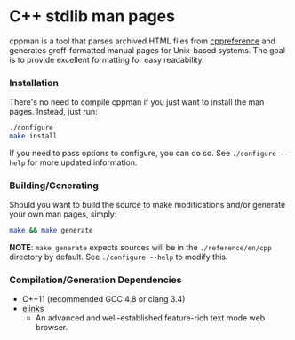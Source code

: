C++ stdlib man pages
======
cppman is a tool that parses archived HTML files from [cppreference](http://cppreference.com) and generates groff-formatted manual pages for Unix-based systems. The goal is to provide excellent formatting for easy readability.

### Installation
There's no need to compile cppman if you just want to install the man pages. Instead, just run:
```bash
./configure
make install 
```
If you need to pass options to configure, you can do so. See `./configure --help` for more updated information.

### Building/Generating
Should you want to build the source to make modifications and/or generate your own man pages, simply:
```bash
make && make generate
```
**NOTE**: `make generate` expects sources will be in the `./reference/en/cpp` directory by default. See `./configure --help` to modify this.

### Compilation/Generation Dependencies
* C++11 (recommended GCC 4.8 or clang 3.4)
* [elinks](http://www.elinks.cz)
    * An advanced and well-established feature-rich text mode web browser.
